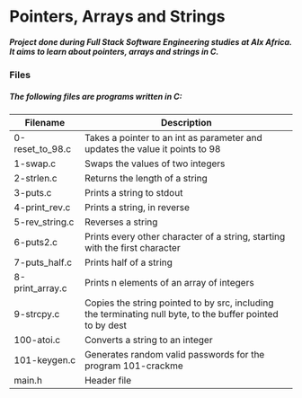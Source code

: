 # Pointers, Arrays and Strings
##### Project done during Full Stack Software Engineering studies at Alx Africa. It aims to learn about pointers, arrays and strings in C.

### Files

##### The following files are programs written in C:
| Filename	| Description |
| --- | --- |
| 0-reset_to_98.c	| Takes a pointer to an int as parameter and updates the value it points to 98 |
| 1-swap.c |	Swaps the values of two integers |
| 2-strlen.c |	Returns the length of a string |
| 3-puts.c	| Prints a string to stdout |
| 4-print_rev.c	| Prints a string, in reverse |
| 5-rev_string.c	| Reverses a string |
| 6-puts2.c |	Prints every other character of a string, starting with the first character |
| 7-puts_half.c	| Prints half of a string |
| 8-print_array.c	| Prints n elements of an array of integers |
| 9-strcpy.c |	Copies the string pointed to by src, including the terminating null byte, to the buffer pointed to by dest |
| 100-atoi.c	| Converts a string to an integer |
| 101-keygen.c	| Generates random valid passwords for the program 101-crackme |
| main.h | Header file |
